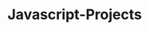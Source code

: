 # Javascript-Projects
~~~ All Javascript Projects and some educative notes that I have added to the collection of my projects!!!
